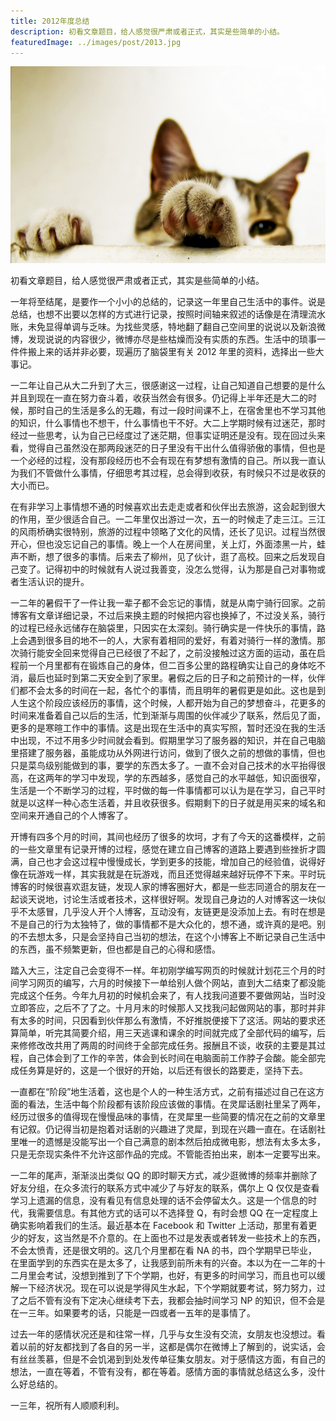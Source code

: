 ```yaml
---
title: 2012年度总结
description: 初看文章题目，给人感觉很严肃或者正式，其实是些简单的小结。
featuredImage: ../images/post/2013.jpg
---
```


<img class="mx-auto rounded-lg" src="/images/post/2013.jpg" alt="" title="2013" />

初看文章题目，给人感觉很严肃或者正式，其实是些简单的小结。

一年将至结尾，是要作一个小小的总结的，记录这一年里自己生活中的事件。说是总结，也想不出要以怎样的方式进行记录，按照时间轴来叙述的话像是在清理流水账，未免显得单调与乏味。为找些灵感，特地翻了翻自己空间里的说说以及新浪微博，发现说说的内容很少，微博亦尽是些枯燥而没有实质的东西。生活中的琐事一件件搬上来的话并非必要，现遍历了脑袋里有关 2012 年里的资料，选择出一些大事记。

一二年让自己从大二升到了大三，很感谢这一过程，让自己知道自己想要的是什么并且到现在一直在努力奋斗着，收获当然会有很多。仍记得上半年还是大二的时候，那时自己的生活是多么的无趣，有过一段时间课不上，在宿舍里也不学习其他的知识，什么事情也不想干，什么事情也干不好。大二上学期时候有过迷茫，那时经过一些思考，认为自己已经度过了迷茫期，但事实证明还是没有。现在回过头来看，觉得自己虽然没在那两段迷茫的日子里没有干出什么值得骄傲的事情，但也是一个必经的过程，没有那段经历也不会有现在有梦想有激情的自己。所以我一直认为我们不管做什么事情，仔细思考其过程，总会得到收获，有时候只不过是收获的大小而已。

在有非学习上事情想不通的时候喜欢出去走走或者和伙伴出去旅游，这会起到很大的作用，至少很适合自己。一二年里仅出游过一次，五一的时候走了走三江。三江的风雨桥确实很特别，旅游的过程中领略了文化的风情，还长了见识。过程当然很开心，但也没忘记自己的事情。晚上一个人在房间里，关上灯，外面漆黑一片，蛙声不断，想了很多的事情。后来去了柳州，见了伙计，逛了高校。回来之后发现自己变了。记得初中的时候就有人说过我善变，没怎么觉得，认为那是自己对事物或者生活认识的提升。

一二年的暑假干了一件让我一辈子都不会忘记的事情，就是从南宁骑行回家。之前博客有文章详细记录，不过后来换主题的时候把内容也换掉了，不过没关系，骑行的过程已经永远储存在脑袋里，只因实在太深刻。骑行确实是一件快乐的事情，路上会遇到很多目的地不一的人，大家有着相同的爱好，有着对骑行一样的激情。那次骑行能安全回来觉得自己已经很了不起了，之前没接触过这方面的运动，虽在启程前一个月里都有在锻炼自己的身体，但二百多公里的路程确实让自己的身体吃不消，最后也延时到第二天安全到了家里。暑假之后的日子和之前预计的一样，伙伴们都不会太多的时间在一起，各忙个的事情，而且明年的暑假更是如此。这也是到人生这个阶段应该经历的事情，这个时候，人都开始为自己的梦想奋斗，花更多的时间来准备着自己以后的生活，忙到渐渐与周围的伙伴减少了联系，然后见了面，更多的是寒暄工作中的事情。这是出现在生活中的真实写照，暂时还没在我的生活中出现，不过不用多少时间就会看到。假期里学习了服务器的知识，并在自己电脑里搭建了服务器，虽能成功从外网进行访问，做到了很久之前的想做的事情，但也只是菜鸟级别能做到的事，要学的东西太多了。一直不会对自己技术的水平抬得很高，在这两年的学习中发现，学的东西越多，感觉自己的水平越低，知识面很窄，生活是一个不断学习的过程，平时做的每一件事情都可以认为是在学习，自己平时就是以这样一种心态生活着，并且收获很多。假期剩下的日子就是用买来的域名和空间来开通自己的个人博客了。

开博有四多个月的时间，其间也经历了很多的坎坷，才有了今天的这番模样，之前的一些文章里有记录开博的过程，感觉在建立自己博客的道路上要遇到些挫折才圆满，自己也才会这过程中慢慢成长，学到更多的技能，增加自己的经验值，说得好像在玩游戏一样，其实我就是在玩游戏，而且还觉得越来越好玩停不下来。平时玩博客的时候很喜欢逛友链，发现人家的博客圈好大，都是一些志同道合的朋友在一起谈天说地，讨论生活或者技术，这样很好啊。发现自己身边的人对博客这一块似乎不太感冒，几乎没人开个人博客，互动没有，友链更是没添加上去。有时在想是不是自己的行为太独特了，做的事情都不是大众化的，想不通，或许真的是吧。别的不去想太多，只是会坚持自己当初的想法，在这个小博客上不断记录自己生活中的东西，虽不频繁更新，但也都是自己的心得和感悟。

踏入大三，注定自己会变得不一样。年初刚学编写网页的时候就计划花三个月的时间学习网页的编写，六月的时候接下一单给别人做个网站，直到大二结束了都没能完成这个任务。今年九月初的时候机会来了，有人找我问道要不要做网站，当时没立即答应，之后不了了之。十月月末的时候那人又找我问起做网站的事，那时并非有太多的时间，只因看到伙伴那么有激情，不好推脱便接下了这活。网站的要求还算简单，听完其简要介绍，用三天逃课和课余的时间就完成了全部代码的编写，后来修修改改共用了两周的时间终于全部完成任务。报酬且不谈，收获的主要是其过程，自己体会到了工作的辛苦，体会到长时间在电脑面前工作脖子会酸。能全部完成任务算是好的，这是一个很好的开始，以后还有很长的路要走，坚持下去。

一直都在“阶段”地生活着，这也是个人的一种生活方式，之前有描述过自己在这方面的看法，生活中每个阶段都有该阶段应该做的事情。在灵犀话剧社里呆了两年，经历过很多的值得现在慢慢品味的事情，在灵犀里一些简要的情况在之前的文章里有记叙。仍记得当初是抱着对话剧的兴趣进了灵犀，到现在兴趣一直在。在话剧社里唯一的遗憾是没能写出一个自己满意的剧本然后拍成微电影，想法有太多太多，只是无奈现实条件不允许这部作品的完成。不管能否拍出来，剧本一定要写出来。

一二年的尾声，渐渐淡出类似 QQ 的即时聊天方式，减少逛微博的频率并删除了好友分组，在众多流行的联系方式中减少了与好友的联系，偶尔上 Q 仅仅是查看学习上遗漏的信息，没有看见有信息处理的话不会停留太久。这是一个信息的时代，我需要信息。有其他方式的话可以不选择登 Q，有时会想 QQ 在一定程度上确实影响着我们的生活。最近基本在 Facebook 和 Twitter 上活动，那里有着更少的好友，这当然是不介意的。在上面也不过是发表或者转发一些技术上的东西，不会太愤青，还是很文明的。这几个月里都在看 NA 的书，四个学期早已毕业，在里面学到的东西实在是太多了，让我感到前所未有的兴奋。本以为在一二年的十二月里会考试，没想到推到了下个学期，也好，有更多的时间学习，而且也可以缓解一下经济状况。现在可以说是学得风生水起，下个学期就要考试，努力努力，过了之后不管有没有下定决心继续考下去，我都会抽时间学习 NP 的知识，但不会是在一三年。如果要考的话，只能是一四或者一五年的是事情了。

过去一年的感情状况还是和往常一样，几乎与女生没有交流，女朋友也没想过。看着以前的好友都找到了各自的另一半，这都是偶尔在微博上了解到的，说实话，会有丝丝羡慕，但是不会饥渴到到处发传单征集女朋友。对于感情这方面，有自己的想法，一直在等着，不管有没有，都在等着。感情方面的事情就总结这么多，没什么好总结的。

一三年，祝所有人顺顺利利。
